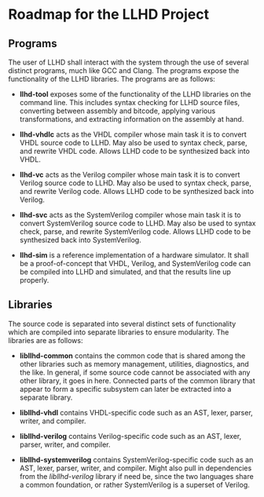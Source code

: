 # Roadmap for the LLHD Project

## Programs
The user of LLHD shall interact with the system through the use of several distinct programs, much like GCC and Clang. The programs expose the functionality of the LLHD libraries. The programs are as follows:

-   **llhd-tool** exposes some of the functionality of the LLHD libraries on the command line. This includes syntax checking for LLHD source files, converting between assembly and bitcode, applying various transformations, and extracting information on the assembly at hand.

-   **llhd-vhdlc** acts as the VHDL compiler whose main task it is to convert VHDL source code to LLHD. May also be used to syntax check, parse, and rewrite VHDL code. Allows LLHD code to be synthesized back into VHDL.

-   **llhd-vc** acts as the Verilog compiler whose main task it is to convert Verilog source code to LLHD. May also be used to syntax check, parse, and rewrite Verilog code. Allows LLHD code to be synthesized back into Verilog.

-   **llhd-svc** acts as the SystemVerilog compiler whose main task it is to convert SystemVerilog source code to LLHD. May also be used to syntax check, parse, and rewrite SystemVerilog code. Allows LLHD code to be synthesized back into SystemVerilog.

-   **llhd-sim** is a reference implementation of a hardware simulator. It shall be a proof-of-concept that VHDL, Verilog, and SystemVerilog code can be compiled into LLHD and simulated, and that the results line up properly.


## Libraries
The source code is separated into several distinct sets of functionality which are compiled into separate libraries to ensure modularity. The libraries are as follows:

-   **libllhd-common** contains the common code that is shared among the other libraries such as memory management, utilities, diagnostics, and the like. In general, if some source code cannot be associated with any other library, it goes in here. Connected parts of the common library that appear to form a specific subsystem can later be extracted into a separate library.

-   **libllhd-vhdl** contains VHDL-specific code such as an AST, lexer, parser, writer, and compiler.

-   **libllhd-verilog** contains Verilog-specific code such as an AST, lexer, parser, writer, and compiler.

-   **libllhd-systemverilog** contains SystemVerilog-specific code such as an AST, lexer, parser, writer, and compiler. Might also pull in dependencies from the *libllhd-verilog* library if need be, since the two languages share a common foundation, or rather SystemVerilog is a superset of Verilog.
